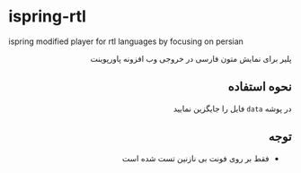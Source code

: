 
# ispring-rtl
ispring modified player for rtl languages by focusing on persian

<div dir="rtl">
پلیر برای نمایش متون فارسی در خروجی وب افزونه پاورپوینت

## نحوه استفاده

در پوشه `data` فایل را جایگزین نمایید

## توجه

* فقط بر روی فونت بی نازنین تست شده است

<div>
